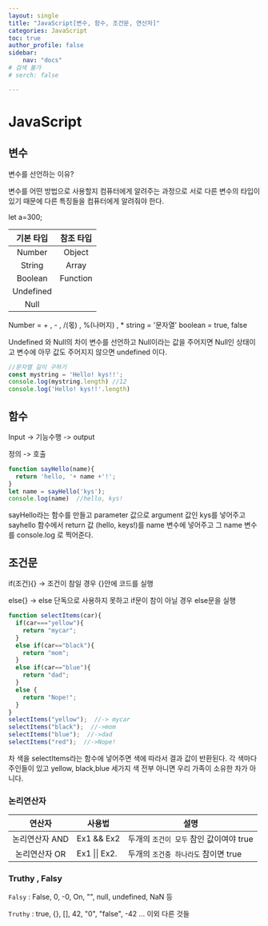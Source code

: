 ```yaml
---
layout: single
title: "JavaScript[변수, 함수, 조건문, 연산자]"
categories: JavaScript
toc: true
author_profile: false
sidebar:
    nav: "docs"
# 검색 불가
# serch: false 

---
```


# JavaScript





## 변수



변수를 선언하는 이유? 

변수를 어떤 방법으로 사용할지 컴퓨터에게 알려주는 과정으로 
서로 다른 변수의 타입이 있기 때문에 다른 특징들을 컴퓨터에게 알려줘야 한다.

let a=300;

| 기본 타입 | 참조 타입 |
| :-------: | :-------: |
|  Number   |  Object   |
|  String   |   Array   |
|  Boolean  | Function  |
| Undefined |           |
|   Null    |           |

Number = + , - , /(몫) , %(나머지) , * 
string = '문자열'
boolean = true, false

Undefined 와 Null의 차이
변수를 선언하고 Null이라는 값을 주어지면 Null인 상태이고
변수에 아무 값도 주어지지 않으면 undefined 이다.

```javascript
//문자열 길이 구하기
const mystring = 'Hello! kys!!';
console.log(mystring.length) //12
console.log('Hello! kys!!'.length)
```



## 함수



Input -> 기능수행 -> output

정의 -> 호출

```javascript
function sayHello(name){
  return 'hello, '+ name +'!';
}
let name = sayHello('kys');
console.log(name)  //hello, kys!
```

sayHello라는 함수를 만들고 parameter 값으로 argument 값인 kys를 넣어주고 sayhello 함수에서 return 값 (hello, keys!)를 name 변수에 넣어주고 그 name 변수를 console.log 로 찍어준다.



## 조건문

if(조건){} -> 조건이 참일 경우 {}안에 코드를 실행

else{} -> else 단독으로 사용하지 못하고 if문이 참이 아닐 경우 else문을 실행

```javascript
function selectItems(car){
  if(car==="yellow"){
    return "mycar";
  }
  else if(car=="black"){
    return "mom";
  }
  else if(car=="blue"){
    return "dad";
  }
  else {
    return "Nope!";
  }
}
selectItems("yellow");  //-> mycar
selectItems("black");  //->mom
selectItems("blue");  //->dad
selectItems("red");  //->Nope!
```

차 색을 selectItems라는 함수에 넣어주면 색에 따라서 결과 값이 반환된다.
각 색마다 주인들이 있고 yellow, black,blue 세가지 색 전부 아니면 우리 가족이 소유한 차가 아니다.

### 논리연산자

|     연산자     | 사용법            | 설명                                    |
| :------------: | ----------------- | --------------------------------------- |
| 논리연산자 AND | Ex1 && Ex2        | 두개의 `조건이 모두` 참인 값이여야 true |
| 논리연산자 OR  | Ex1  \|\|    Ex2. | 두개의 `조건중 하나라도` 참이면 true    |



### Truthy , Falsy

`Falsy` : False, 0, -0, On, "", null, undefined, NaN 등

`Truthy` : true, {}, [], 42, "0", "false", -42 ... 이외 다른 것들
